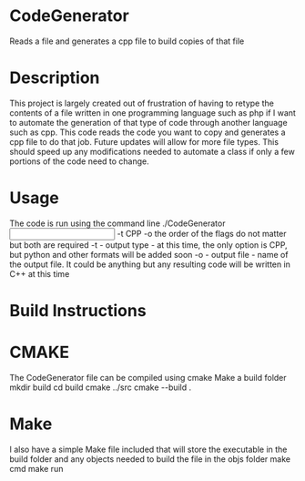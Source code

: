 # CodeGenerator
Reads a file and generates a cpp file to build copies of that file

# Description
This project is largely created out of frustration of having to retype the contents of a file 
written in one programming language such as php if I want to automate the generation of that type of code through another language such as cpp. 
This code reads the code you want to copy and generates a cpp file to do that job. Future updates will allow for more file types. 
This should speed up any modifications needed to automate a class if only a few portions of the code need to change. 

# Usage
The code is run using the command line
./CodeGenerator <input filename> -t CPP -o <output filename> 
the order of the flags do not matter but both are required
-t  - output type - at this time, the only option is CPP, but python and other formats will be added soon
-o - output file - name of the output file. It could be anything but any resulting code will be written in C++ at this time

# Build Instructions
# CMAKE
The CodeGenerator file can be compiled using cmake
Make a build folder
mkdir build
cd build
cmake ../src
cmake --build .

# Make
I also have a simple Make file included that will store the executable in the build folder and any objects needed to build the file in the objs folder
make cmd
make run



